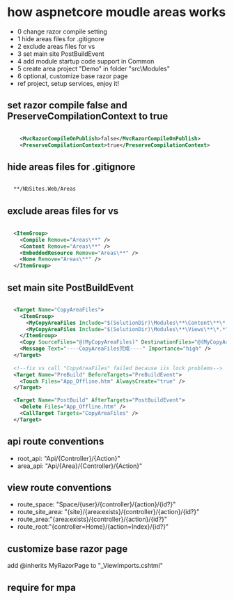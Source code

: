 # how aspnetcore moudle areas works

- 0 change razor compile setting
- 1 hide areas files for .gitignore
- 2 exclude areas files for vs
- 3 set main site PostBuildEvent
- 4 add module startup code support in Common
- 5 create area project "Demo" in folder "src\Modules\"
- 6 optional, customize base razor page
- ref project, setup services, enjoy it!

## set razor compile false and PreserveCompilationContext to true

``` xml

    <MvcRazorCompileOnPublish>false</MvcRazorCompileOnPublish>
    <PreserveCompilationContext>true</PreserveCompilationContext>

```

## hide areas files for .gitignore

``` txt

  **/NbSites.Web/Areas

```

## exclude areas files for vs

``` xml
 
  <ItemGroup>
    <Compile Remove="Areas\**" />
    <Content Remove="Areas\**" />
    <EmbeddedResource Remove="Areas\**" />
    <None Remove="Areas\**" />
  </ItemGroup>

  ```

## set main site PostBuildEvent

``` xml

  <Target Name="CopyAreaFiles">
    <ItemGroup>
      <MyCopyAreaFiles Include="$(SolutionDir)\Modules\**\Content\**\*.*" />
      <MyCopyAreaFiles Include="$(SolutionDir)\Modules\**\Views\**\*.*" />
    </ItemGroup>
    <Copy SourceFiles="@(MyCopyAreaFiles)" DestinationFiles="@(MyCopyAreaFiles->'$(SolutionDir)\NbSites.Web\Areas\%(RecursiveDir)%(Filename)%(Extension)')" />
    <Message Text="----CopyAreaFiles完成----" Importance="high" />
  </Target>
  
  <!--fix vs call "CopyAreaFiles" failed because iis lock problems-->
  <Target Name="PreBuild" BeforeTargets="PreBuildEvent">
    <Touch Files="App_Offline.htm" AlwaysCreate="true" />
  </Target>

  <Target Name="PostBuild" AfterTargets="PostBuildEvent">
    <Delete Files="App_Offline.htm" />
    <CallTarget Targets="CopyAreaFiles" />
  </Target>

  ```

## api route conventions
  
- root_api: "Api/{Controller}/{Action}"
- area_api: "Api/{Area}/{Controller}/{Action}"

## view route conventions
 
- route_space: "Space/{user}/{controller}/{action}/{id?}"
- route_site_area: "{site}/{area:exists}/{controller}/{action}/{id?}"
- route_area:"{area:exists}/{controller}/{action}/{id?}"
- route_root:"{controller=Home}/{action=Index}/{id?}"

## customize base razor page

add @inherits MyRazorPage to "_ViewImports.cshtml"


## require for mpa